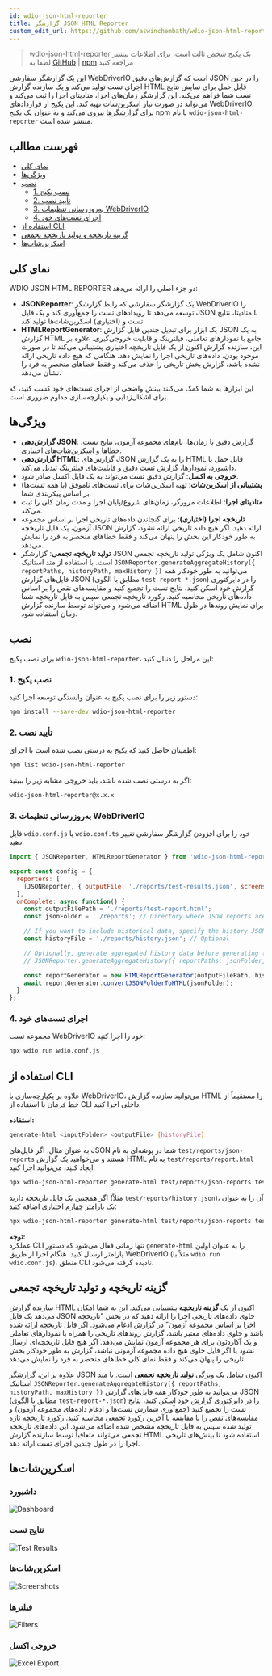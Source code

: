 ```yaml
---
id: wdio-json-html-reporter
title: گزارشگر JSON HTML Reporter
custom_edit_url: https://github.com/aswinchembath/wdio-json-html-reporter/edit/main/README.md
---
```



> wdio-json-html-reporter یک پکیج شخص ثالث است، برای اطلاعات بیشتر لطفا به [GitHub](https://github.com/aswinchembath/wdio-json-html-reporter) | [npm](https://www.npmjs.com/package/wdio-json-html-reporter) مراجعه کنید

این یک گزارشگر سفارشی WebDriverIO است که گزارش‌های دقیق JSON را در حین اجرای تست تولید می‌کند و یک سازنده گزارش HTML قابل حمل برای نمایش نتایج تست شما فراهم می‌کند. این گزارشگر زمان‌های اجرا، متادیتای اجرا را ثبت می‌کند و می‌تواند در صورت نیاز اسکرین‌شات تهیه کند. این پکیج از قراردادهای WebDriverIO برای گزارشگرها پیروی می‌کند و به عنوان یک پکیج npm با نام `wdio-json-html-reporter` منتشر شده است.

## فهرست مطالب

- [نمای کلی](#overview)
- [ویژگی‌ها](#features)
- [نصب](#installation)
  - [1. نصب پکیج](#1-install-the-package)
  - [2. تأیید نصب](#2-verify-installation)
  - [3. به‌روزرسانی تنظیمات WebDriverIO](#3-update-webdriverio-configuration)
  - [4. اجرای تست‌های خود](#4-run-your-tests)
- [استفاده از CLI](#cli-usage)
- [گزینه تاریخچه و تولید تاریخچه تجمعی](#history-option-and-aggregated-history-generation)
- [اسکرین‌شات‌ها](#screenshots)

## نمای کلی

WDIO JSON HTML REPORTER دو جزء اصلی را ارائه می‌دهد:

- **JSONReporter**: یک گزارشگر سفارشی که رابط گزارشگر WebDriverIO را توسعه می‌دهد تا رویدادهای تست را جمع‌آوری کند و یک فایل JSON با متادیتا، نتایج تست و (اختیاری) اسکرین‌شات‌ها تولید کند.
- **HTMLReportGenerator**: یک ابزار برای تبدیل چندین فایل گزارش JSON به یک گزارش HTML جامع با نمودارهای تعاملی، فیلترینگ و قابلیت خروجی‌گیری. علاوه بر این، سازنده گزارش اکنون از یک فایل تاریخچه اختیاری پشتیبانی می‌کند تا در صورت موجود بودن، داده‌های تاریخی اجرا را نمایش دهد. هنگامی که هیچ داده تاریخی ارائه نشده باشد، گزارش بخش تاریخی را حذف می‌کند و فقط خطاهای منحصر به فرد را نشان می‌دهد.

این ابزارها به شما کمک می‌کنند بینش واضحی از اجرای تست‌های خود کسب کنید، که برای اشکال‌زدایی و یکپارچه‌سازی مداوم ضروری است.

## ویژگی‌ها

- **گزارش‌دهی JSON**: گزارش دقیق با زمان‌ها، نام‌های مجموعه آزمون، نتایج تست، خطاها و اسکرین‌شات‌های اختیاری.
- **گزارش‌دهی HTML**: گزارش‌های JSON را به یک گزارش HTML قابل حمل با داشبورد، نمودارها، گزارش تست دقیق و قابلیت‌های فیلترینگ تبدیل می‌کند.
- **خروجی به اکسل**: گزارش دقیق تست می‌تواند به یک فایل اکسل صادر شود.
- **پشتیبانی از اسکرین‌شات**: تهیه اسکرین‌شات برای تست‌های ناموفق (یا همه تست‌ها) بر اساس پیکربندی شما.
- **متادیتای اجرا**: اطلاعات مرورگر، زمان‌های شروع/پایان اجرا و مدت زمان کلی را ثبت می‌کند.
- **تاریخچه اجرا (اختیاری)**: برای گنجاندن داده‌های تاریخی اجرا بر اساس مجموعه آزمون، یک فایل تاریخچه JSON ارائه دهید. اگر هیچ داده تاریخی ارائه نشود، گزارش به طور خودکار این بخش را پنهان می‌کند و فقط خطاهای منحصر به فرد را نمایش می‌دهد.
- **تولید تاریخچه تجمعی**: گزارشگر JSON اکنون شامل یک ویژگی تولید تاریخچه تجمعی است. با استفاده از متد استاتیک `JSONReporter.generateAggregateHistory({ reportPaths, historyPath, maxHistory })` می‌توانید به طور خودکار همه فایل‌های گزارش JSON (مطابق با الگوی `test-report-*.json`) را در دایرکتوری گزارش خود اسکن کنید، نتایج تست را تجمیع کنید و مقایسه‌های نقص را بر اساس داده‌های تاریخی محاسبه کنید. رکورد تاریخچه تجمعی سپس به فایل تاریخچه شما اضافه می‌شود و می‌تواند توسط سازنده گزارش HTML برای نمایش روندها در طول زمان استفاده شود.

## نصب

برای نصب پکیج `wdio-json-html-reporter`، این مراحل را دنبال کنید:

### 1. نصب پکیج

دستور زیر را برای نصب پکیج به عنوان وابستگی توسعه اجرا کنید:

```bash
npm install --save-dev wdio-json-html-reporter
```

### 2. تأیید نصب

اطمینان حاصل کنید که پکیج به درستی نصب شده است با اجرای:

```bash
npm list wdio-json-html-reporter
```

اگر به درستی نصب شده باشد، باید خروجی مشابه زیر را ببینید:

```bash
wdio-json-html-reporter@x.x.x
```

### 3. به‌روزرسانی تنظیمات WebDriverIO

فایل `wdio.conf.js` یا `wdio.conf.ts` خود را برای افزودن گزارشگر سفارشی تغییر دهید:

```javascript
import { JSONReporter, HTMLReportGenerator } from 'wdio-json-html-reporter';

export const config = {
  reporters: [
    [JSONReporter, { outputFile: './reports/test-results.json', screenshotOption: 'OnFailure' }],  // Options: "No", "OnFailure", "Full"
  ],
  onComplete: async function() {
    const outputFilePath = './reports/test-report.html';
    const jsonFolder = './reports'; // Directory where JSON reports are saved

    // If you want to include historical data, specify the history JSON file path here.
    const historyFile = './reports/history.json'; // Optional

    // Optionally, generate aggregated history data before generating the HTML report.
    // JSONReporter.generateAggregateHistory({ reportPaths: jsonFolder, historyPath: historyFile });

    const reportGenerator = new HTMLReportGenerator(outputFilePath, historyFile);
    await reportGenerator.convertJSONFolderToHTML(jsonFolder);
  }
};
```

### 4. اجرای تست‌های خود

مجموعه تست WebDriverIO خود را اجرا کنید:

```bash
npx wdio run wdio.conf.js
```

## استفاده از CLI

علاوه بر یکپارچه‌سازی با WebDriverIO، می‌توانید سازنده گزارش HTML را مستقیماً از خط فرمان با استفاده از CLI داخلی اجرا کنید.

**استفاده:**

```bash
generate-html <inputFolder> <outputFile> [historyFile]
```

به عنوان مثال، اگر فایل‌های JSON شما در پوشه‌ای به نام `test/reports/json-reports` هستند و می‌خواهید یک گزارش HTML به نام `test/reports/report.html` ایجاد کنید، می‌توانید اجرا کنید:

```bash
npx wdio-json-html-reporter generate-html test/reports/json-reports test/reports/report.html
```

اگر همچنین یک فایل تاریخچه دارید (مثلاً `test/reports/history.json`)، آن را به عنوان یک پارامتر چهارم اختیاری اضافه کنید:

```bash
npx wdio-json-html-reporter generate-html test/reports/json-reports test/reports/report.html test/reports/history.json
```

**توجه:**  
عملکرد CLI تنها زمانی فعال می‌شود که دستور `generate-html` را به عنوان اولین پارامتر ارسال کنید. هنگام اجرا از طریق WebDriverIO (مثلاً با `wdio run wdio.conf.js`)، منطق CLI نادیده گرفته می‌شود.

## گزینه تاریخچه و تولید تاریخچه تجمعی

سازنده گزارش HTML اکنون از یک **گزینه تاریخچه** پشتیبانی می‌کند. این به شما امکان می‌دهد یک فایل JSON حاوی داده‌های تاریخی اجرا را ارائه دهید که در بخش "تاریخچه اجرا بر اساس مجموعه آزمون" در گزارش ادغام می‌شود. اگر فایل تاریخچه ارائه شده باشد و حاوی داده‌های معتبر باشد، گزارش روندهای تاریخی را همراه با نمودارهای تعاملی و یک آکاردئون برای هر مجموعه آزمون نمایش می‌دهد. اگر هیچ فایل تاریخچه‌ای ارسال نشود یا اگر فایل حاوی هیچ داده مجموعه آزمونی نباشد، گزارش به طور خودکار بخش تاریخی را پنهان می‌کند و فقط نمای کلی خطاهای منحصر به فرد را نمایش می‌دهد.

علاوه بر این، گزارشگر JSON اکنون شامل یک ویژگی **تولید تاریخچه تجمعی** است. با متد استاتیک `JSONReporter.generateAggregateHistory({ reportPaths, historyPath, maxHistory })` می‌توانید به طور خودکار همه فایل‌های گزارش JSON (مطابق با الگوی `test-report-*.json`) را در دایرکتوری گزارش خود اسکن کنید، نتایج تست را تجمیع کنید (جمع‌آوری شمارش تست‌ها و ادغام داده‌های مجموعه آزمون) و مقایسه‌های نقص را با مقایسه با آخرین رکورد تجمعی محاسبه کنید. رکورد تاریخچه تازه تولید شده سپس به فایل تاریخچه مشخص شده اضافه می‌شود. این داده‌های تاریخچه تجمعی می‌تواند متعاقباً توسط سازنده گزارش HTML استفاده شود تا بینش‌های تاریخی اجرا را در طول چندین اجرای تست ارائه دهد.

## اسکرین‌شات‌ها

### داشبورد  
![Dashboard](https://github.com/aswinchembath/wdio-json-html-reporter/blob/main/lib/assets/dashboard.png)

### نتایج تست  
![Test Results](https://github.com/aswinchembath/wdio-json-html-reporter/blob/main/lib/assets/testdetails.png)

### اسکرین‌شات‌ها  
![Screenshots](https://github.com/aswinchembath/wdio-json-html-reporter/blob/main/lib/assets/screesnshots.png)

### فیلترها  
![Filters](https://github.com/aswinchembath/wdio-json-html-reporter/blob/main/lib/assets/filters.png)

### خروجی اکسل  
![Excel Export](https://github.com/aswinchembath/wdio-json-html-reporter/blob/main/lib/assets/exportedfile.png)